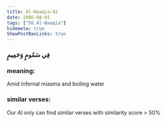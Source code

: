 ```yaml
---
title: Al-Waaqia:42
date: 2006-08-01
tags: ["56.Al-Waaqia"]
hidemeta: true 
ShowPostNavLinks: true 
---
```

### فِي سَمُومٍ وَحَمِيمٍ
### meaning: 
Amid infernal miasma and boiling water
### similar verses: 

Our AI only can find similar verses with similarity score > 50% 




